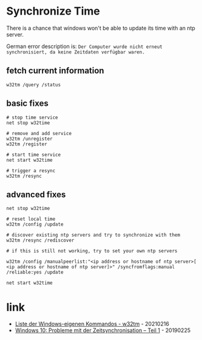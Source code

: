 # Synchronize Time

There is a chance that windows won't be able to update its time with an ntp server.

German error description is: `Der Computer wurde nicht erneut synchronisiert, da keine Zeitdaten verfügbar waren.`

## fetch current information

```
w32tm /query /status
```

## basic fixes

```
# stop time service
net stop w32time

# remove and add service
w32tm /unregister
w32tm /register

# start time service
net start w32time

# trigger a resync
w32tm /resync
```

## advanced fixes

```
net stop w32time

# reset local time
w32tm /config /update

# discover existing ntp servers and try to synchronize with them
w32tm /resync /rediscover

# if this is still not working, try to set your own ntp servers

w32tm /config /manualpeerlist:"<ip address or hostname of ntp server>[ <ip address or hostname of ntp server]>" /syncfromflags:manual /reliable:yes /update

net start w32time
```

# link

* [Liste der Windows-eigenen Kommandos - w32tm](https://www.axel-hahn.de/batch/helferlein-und-tabellen/alle-windows-kommandos?id=w32tm) - 20210216
* [Windows 10: Probleme mit der Zeitsynchronisation – Teil 1](https://www.borncity.com/blog/2019/02/25/windows-10-probleme-mit-der-zeitsynchronisation/) - 20190225
